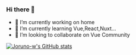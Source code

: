 ### Hi there 👋

- 🔭 I’m currently working on home
- 🌱 I’m currently learning Vue,React,Nuxt...
- 👯 I’m looking to collaborate on Vue Community
<!--
- 🤔 I’m looking for help with ...
- 💬 Ask me about ...
- 📫 How to reach me: ...
- 😄 Pronouns: ...
- ⚡ Fun fact: ...
-->
[![Joruno-w's GitHub stats](https://github-readme-stats.vercel.app/api?username=Joruno-w)](https://github.com/anuraghazra/github-readme-stats)
